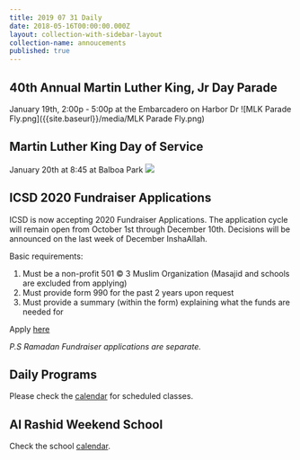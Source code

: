 ```yaml
---
title: 2019 07 31 Daily
date: 2018-05-16T00:00:00.000Z
layout: collection-with-sidebar-layout
collection-name: annoucements
published: true
---
```

## 40th Annual Martin Luther King, Jr Day Parade
January 19th, 2:00p - 5:00p at the Embarcadero on Harbor Dr
![MLK Parade Fly.png]({{site.baseurl}}/media/MLK Parade Fly.png)

## Martin Luther King Day of Service
January 20th at 8:45 at Balboa Park
![]({{site.baseurl}}/media/MLK-DigitalFlier%20-%202up-20201024_1.jpg)

## ICSD 2020 Fundraiser Applications
ICSD is now accepting 2020 Fundraiser Applications. The application cycle will remain open from October 1st through December 10th. Decisions will be announced on the last week of December InshaAllah.

Basic requirements:
 1. Must be a non-profit 501 © 3 Muslim Organization (Masajid and schools are excluded from applying)
 1. Must provide form 990 for the past 2 years upon request
 1. Must provide a summary (within the form) explaining what the funds are needed for

Apply [here](https://docs.google.com/forms/d/e/1FAIpQLScJDjZEHeH3f1CJTkYy9P_Sz3GICXuevHICvQR6Vxr7qrgbhw/viewform)

*P.S Ramadan Fundraiser applications are separate.*

## Daily Programs
Please check the [calendar](http://www.icsd.org/calendar) for scheduled classes.

## Al Rashid Weekend School
Check the school [calendar](https://www.icsd.org/events/2019-2020-alrashid-school-calendar).
